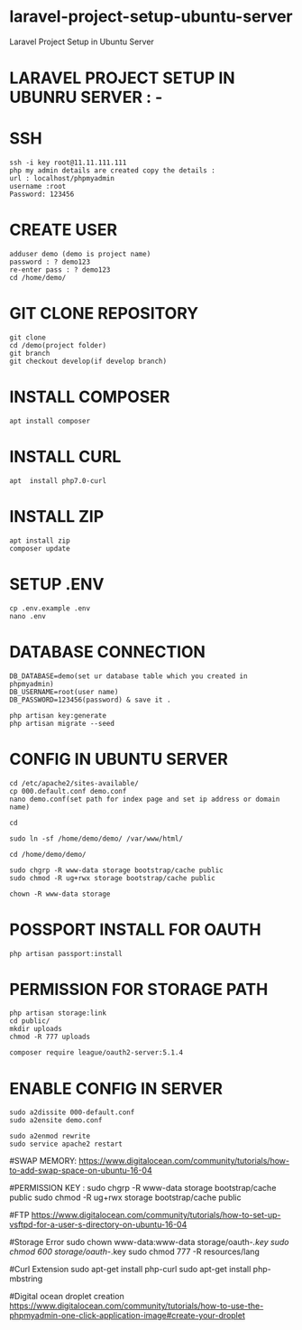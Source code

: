 # laravel-project-setup-ubuntu-server
Laravel Project Setup in Ubuntu Server 

# LARAVEL PROJECT SETUP IN UBUNRU SERVER : -
   

# SSH 
    ssh -i key root@11.11.111.111
    php my admin details are created copy the details : 
    url : localhost/phpmyadmin
    username :root
    Password: 123456

# CREATE USER 

    adduser demo (demo is project name)
    password : ? demo123
    re-enter pass : ? demo123 
    cd /home/demo/

# GIT CLONE REPOSITORY

    git clone 
    cd /demo(project folder)
    git branch
    git checkout develop(if develop branch)

# INSTALL COMPOSER

    apt install composer

# INSTALL CURL

    apt  install php7.0-curl 

# INSTALL ZIP 

    apt install zip
    composer update

# SETUP .ENV

    cp .env.example .env
    nano .env

# DATABASE CONNECTION

    DB_DATABASE=demo(set ur database table which you created in 
    phpmyadmin)
    DB_USERNAME=root(user name)
    DB_PASSWORD=123456(password) & save it .

    php artisan key:generate
    php artisan migrate --seed


# CONFIG IN UBUNTU SERVER
 
    cd /etc/apache2/sites-available/
    cp 000.default.conf demo.conf 
    nano demo.conf(set path for index page and set ip address or domain name)

    cd 

    sudo ln -sf /home/demo/demo/ /var/www/html/

    cd /home/demo/demo/

    sudo chgrp -R www-data storage bootstrap/cache public
    sudo chmod -R ug+rwx storage bootstrap/cache public

    chown -R www-data storage

# POSSPORT INSTALL FOR OAUTH

    php artisan passport:install

# PERMISSION FOR STORAGE PATH

    php artisan storage:link
    cd public/
    mkdir uploads
    chmod -R 777 uploads

    composer require league/oauth2-server:5.1.4

# ENABLE CONFIG IN SERVER
 
    sudo a2dissite 000-default.conf
    sudo a2ensite demo.conf

    sudo a2enmod rewrite 
    sudo service apache2 restart

#SWAP MEMORY: 
    https://www.digitalocean.com/community/tutorials/how-to-add-swap-space-on-ubuntu-16-04


#PERMISSION KEY : 
    sudo chgrp -R www-data storage bootstrap/cache public
    sudo chmod -R ug+rwx storage bootstrap/cache public

#FTP
    https://www.digitalocean.com/community/tutorials/how-to-set-up-vsftpd-for-a-user-s-directory-on-ubuntu-16-04


#Storage Error 
     sudo chown www-data:www-data storage/oauth-*.key
     sudo chmod 600 storage/oauth-*.key 
     sudo chmod 777 -R  resources/lang

#Curl Extension 
    sudo apt-get install php-curl
    sudo apt-get install php-mbstring

#Digital ocean droplet creation 
    https://www.digitalocean.com/community/tutorials/how-to-use-the-phpmyadmin-one-click-application-image#create-your-droplet
